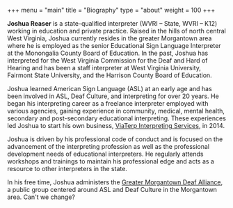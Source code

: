 +++
menu = "main"
title = "Biography"
type = "about"
weight = 100
+++

**Joshua Reaser** is a state-qualified interpreter (WVRI – State, WVRI – K12) working in education and private practice. Raised in the hills of north central West Virginia, Joshua currently resides in the greater Morgantown area where he is employed as the senior Educational Sign Language Interpreter at the Monongalia County Board of Education. In the past, Joshua has interpreted for the West Virginia Commission for the Deaf and Hard of Hearing and has been a staff interpreter at West Virginia University, Fairmont State University, and the Harrison County Board of Education.

Joshua learned American Sign Language (ASL) at an early age and has been involved in ASL, Deaf Culture, and interpreting for over 20 years. He began his interpreting career as a freelance interpreter employed with various agencies, gaining experience in community, medical, mental health, secondary and post-secondary educational interpreting. These experiences led Joshua to start his own business, [ViaTerp Interpreting Services](http://viaterp.com), in 2014.

Joshua is driven by his professional code of conduct and is focused on the advancement of the interpreting profession as well as the professional development needs of educational interpreters. He regularly attends workshops and trainings to maintain his professional edge and acts as a resource to other interpreters in the state.

In his free time, Joshua administers the [Greater Morgantown Deaf Alliance](https://www.facebook.com/groups/gmdawv/), a public group centered around ASL and Deaf Culture in the Morgantown area. Can't we change?
